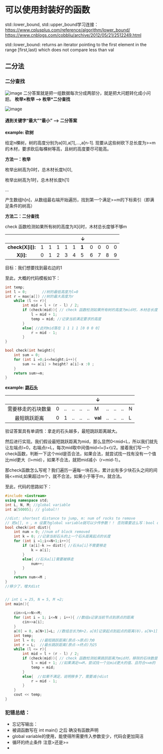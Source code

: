 # 可以使用封装好的函数
std::lower_bound, std::upper_bound学习连接：
https://www.cplusplus.com/reference/algorithm/lower_bound/
https://www.cnblogs.com/cobbliu/archive/2012/05/21/2512249.html

std::lower_bound: returns an iterator pointing to the first element in the range \[first,last) which does not compare less than val
## 二分法
### 二分查找
![image](https://user-images.githubusercontent.com/72336341/159206034-9f6093d9-db9e-44d1-a6a3-8d59b519736f.png)
二分答案就是把一组数据每次分成两部分，就是把大问题转化成小问题。
**枚举×枚举 --> 枚举\*二分查找**

![image](https://user-images.githubusercontent.com/72336341/159205960-21232177-eb72-4f20-b19d-0fb87e8ce003.png)

#### 遇到关键字“最大”“最小” --> 二分答案

**example: 砍树**

给定n棵树，树的高度分别为a\[0],a\[1],...,a\[n-1]. 现要从这些树砍下总长度为>=m的木材，要求砍后每棵树等高，且树的高度要尽可能高。


**方法一：枚举**

枚举出树高为0时，总木材长度h\[0],

枚举出树高为1时，总木材长度h\[1]

...


产生数组h\[n]，从数组最右端开始遍历，找到第一个满足>=m的下标索引（即满足条件的树高）


**方法二：二分查找**

check 函数检测如果所有树的高度为X\[i]时，木材总长度够不够m

|                  |      |      |      |      |  | ↓     |      |      |      |      |
| :--------------: | ---- | ---- | ---- | ---- | ----- | ---- | ---- | ---- | ---- | ---- |
| **check(X[i]):** | 1    | 1    | 1    | 1    | 1 | **1**    | 0    | 0    | 0    | 0    |
|    **X[i]:**     | 0    | 1    | 2    | 3    | 4     | 5    | 6    | 7    | 8    | 9    |

目标：我们想要找到最右边的1

至此，大概的代码模板如下：
```cpp
int temp;
int l = 0;       //树的最低高度为l=0
int r = max(a[]) //树的最大高度为r
    while (l <= r){
        int mid = l + (r - l) / 2;
        if (check(mid)){ // check 函数检测如果所有树的高度为mid时，木材总长度够不够m，此时mid落在 [1 1 1 1] 0 0
            l = mid + 1;
            temp = mid; //记录当前满足要求的高度
        }
        else{ //此时mid落在 1 1 1 1 [0 0 0 0]
            r = mid - 1;
        }
}

bool check(int height){
    int sum = 0;
    for (int i =0;i<=height;i++){
        sum += a[i] > height? a[i]-x :0 ;
    }
    return sum>=m;
}
```
**example: [跳石头](https://blog.nowcoder.net/n/630fc71d9a23482e863a9c027222af0a)**


|                  |      |      |      |      |  | ↓     |      |      |      |      |
| :--------------: | ---- | ---- | ---- | ---- | ----- | ---- | ---- | ---- | ---- | ---- |
| 需要移走的石块数量 | 0   | .. | ..  | ..  | .. | M | ..  | ..  | ..  | N    |
| 最短跳跃距离 | 0    | 1    | ..   | ..   | ..    | **val** | .. | .. | ..  | L  |

验证答案具有单调性：拿走的石头越多，最短跳跃距离越大。

然后进行实现。我们假设最短跳跃距离为mid，那么显然0<mid<L，所以我们就先让左端点l=0，右端点r=L，每次mid取中间值mid=l+(l+r)/2。接着我们写一个check函数，判断一下这个mid是否合法，如果合法，就尝试找一找有没有一个值比mid更大（l=mid），如果不合法，就把mid减小（r=mid-1）。

那check函数怎么写呢？我们遍历一遍每一块石头，累计出有多少块石头之间的间隔<=mid,如果超过m个，就不合法，如果小于等于m，就合法。

至此，代码的思路如下：
```cpp
#include <iostream>
using namespace std;
int L, N, M; //global variable
int a[50005]; // global!!

//dist: shortest distance to jump, m: num of rocks to remove 
// 把a[], n , m 设置为global variable就可以少传参数！！ 否则需要这么写：bool check(int a[], int n, int dist, int m){
bool check(int dist){
    int num = 0; //num of block removed
    int k = 0; //记录当前石头的上一个石头距离起点的长度
    for (int i =1;i<=N+1;i++){
        if (a[i]-k >= dist){ //石头a[i]不需要移走
            k = a[i];
        }
        else{ //石头a[i]需要被移走
            num++;
        }
    }
    return num<=M ;
}
//移少了，增大dist


// int L = 25, N = 5, M =2;
int main(){
    
    cin>>L>>N>>M;
    for (int i = 1; i<=N ; i++){ //数组a记录当前节点到原点的距离
        cin>>a[i];
    }
    a[0] = 0, a[N+1]=L; //数组总长为N+2，a[0]记录起点到起点的距离(0)，a[N+1]距离终点到起点的距离(L)
    int temp;
    int l = 0;  //最短跳跃距离(原点->原点)为0
    int r = L;  //最长跳跃距离(原点->终点)为25
    while (l <= r){
        int mid = l + (r - l) / 2;
        if (check(mid)){ // check 函数检测如果跳跃距离为mid时，移除的石块数是否<=M
            l = mid + 1; //如果满足<=M，尝试找一个比mid更大的值、且符合<=m的
            temp = mid; 
        }
        else{  //如果不满足，说明移多了，需要减小dist
            r = mid - 1;
        }
    }
    cout << temp; 
}

```

### 犯错总结：
- 忘记写输出：
- 被调函数写在 int main() 之后 确没有函数声明
- global variable的使用，能使得所需要传入参数变少，代码会更加简洁
- 循环的终止条件 注意>还是>=
- 

